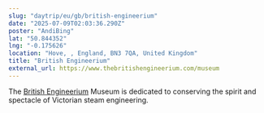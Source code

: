 ```yaml
---
slug: "daytrip/eu/gb/british-engineerium"
date: "2025-07-09T02:03:36.290Z"
poster: "AndiBing"
lat: "50.844352"
lng: "-0.175626"
location: "Hove, , England, BN3 7QA, United Kingdom"
title: "British Engineerium"
external_url: https://www.thebritishengineerium.com/museum
---
```

The [British Engineerium](https://en.wikipedia.org/wiki/British_Engineerium) Museum is dedicated to conserving the spirit and spectacle of Victorian steam engineering. 